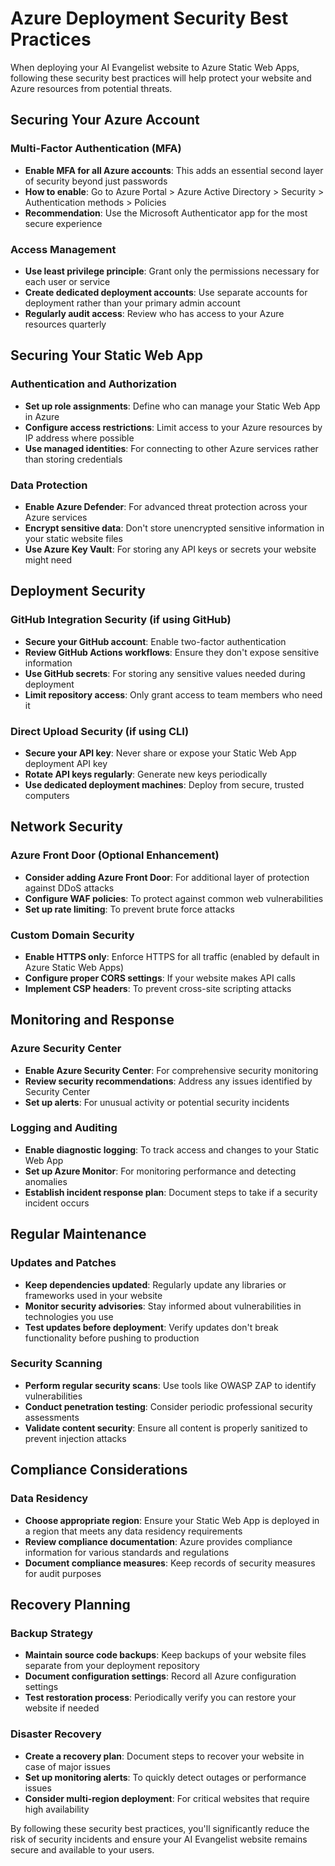 # Azure Deployment Security Best Practices

When deploying your AI Evangelist website to Azure Static Web Apps, following these security best practices will help protect your website and Azure resources from potential threats.

## Securing Your Azure Account

### Multi-Factor Authentication (MFA)
- **Enable MFA for all Azure accounts**: This adds an essential second layer of security beyond just passwords
- **How to enable**: Go to Azure Portal > Azure Active Directory > Security > Authentication methods > Policies
- **Recommendation**: Use the Microsoft Authenticator app for the most secure experience

### Access Management
- **Use least privilege principle**: Grant only the permissions necessary for each user or service
- **Create dedicated deployment accounts**: Use separate accounts for deployment rather than your primary admin account
- **Regularly audit access**: Review who has access to your Azure resources quarterly

## Securing Your Static Web App

### Authentication and Authorization
- **Set up role assignments**: Define who can manage your Static Web App in Azure
- **Configure access restrictions**: Limit access to your Azure resources by IP address where possible
- **Use managed identities**: For connecting to other Azure services rather than storing credentials

### Data Protection
- **Enable Azure Defender**: For advanced threat protection across your Azure services
- **Encrypt sensitive data**: Don't store unencrypted sensitive information in your static website files
- **Use Azure Key Vault**: For storing any API keys or secrets your website might need

## Deployment Security

### GitHub Integration Security (if using GitHub)
- **Secure your GitHub account**: Enable two-factor authentication
- **Review GitHub Actions workflows**: Ensure they don't expose sensitive information
- **Use GitHub secrets**: For storing any sensitive values needed during deployment
- **Limit repository access**: Only grant access to team members who need it

### Direct Upload Security (if using CLI)
- **Secure your API key**: Never share or expose your Static Web App deployment API key
- **Rotate API keys regularly**: Generate new keys periodically
- **Use dedicated deployment machines**: Deploy from secure, trusted computers

## Network Security

### Azure Front Door (Optional Enhancement)
- **Consider adding Azure Front Door**: For additional layer of protection against DDoS attacks
- **Configure WAF policies**: To protect against common web vulnerabilities
- **Set up rate limiting**: To prevent brute force attacks

### Custom Domain Security
- **Enable HTTPS only**: Enforce HTTPS for all traffic (enabled by default in Azure Static Web Apps)
- **Configure proper CORS settings**: If your website makes API calls
- **Implement CSP headers**: To prevent cross-site scripting attacks

## Monitoring and Response

### Azure Security Center
- **Enable Azure Security Center**: For comprehensive security monitoring
- **Review security recommendations**: Address any issues identified by Security Center
- **Set up alerts**: For unusual activity or potential security incidents

### Logging and Auditing
- **Enable diagnostic logging**: To track access and changes to your Static Web App
- **Set up Azure Monitor**: For monitoring performance and detecting anomalies
- **Establish incident response plan**: Document steps to take if a security incident occurs

## Regular Maintenance

### Updates and Patches
- **Keep dependencies updated**: Regularly update any libraries or frameworks used in your website
- **Monitor security advisories**: Stay informed about vulnerabilities in technologies you use
- **Test updates before deployment**: Verify updates don't break functionality before pushing to production

### Security Scanning
- **Perform regular security scans**: Use tools like OWASP ZAP to identify vulnerabilities
- **Conduct penetration testing**: Consider periodic professional security assessments
- **Validate content security**: Ensure all content is properly sanitized to prevent injection attacks

## Compliance Considerations

### Data Residency
- **Choose appropriate region**: Ensure your Static Web App is deployed in a region that meets any data residency requirements
- **Review compliance documentation**: Azure provides compliance information for various standards and regulations
- **Document compliance measures**: Keep records of security measures for audit purposes

## Recovery Planning

### Backup Strategy
- **Maintain source code backups**: Keep backups of your website files separate from your deployment repository
- **Document configuration settings**: Record all Azure configuration settings
- **Test restoration process**: Periodically verify you can restore your website if needed

### Disaster Recovery
- **Create a recovery plan**: Document steps to recover your website in case of major issues
- **Set up monitoring alerts**: To quickly detect outages or performance issues
- **Consider multi-region deployment**: For critical websites that require high availability

By following these security best practices, you'll significantly reduce the risk of security incidents and ensure your AI Evangelist website remains secure and available to your users.
